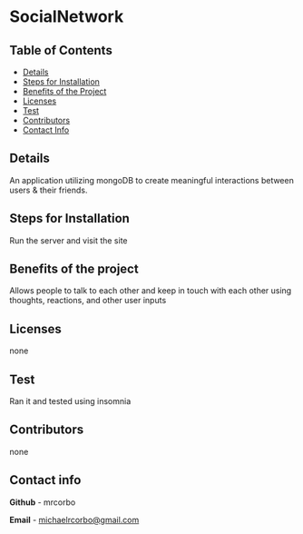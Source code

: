 # SocialNetwork
## Table of Contents
- [Details](#details)
- [Steps for Installation](#steps-for-installation)
- [Benefits of the Project](#benefits-of-the-project)
- [Licenses](#licenses)
- [Test](#test)
- [Contributors](#contributors)
- [Contact Info](#contact-info)

## Details
An application utilizing mongoDB to create meaningful interactions between users & their friends.
## Steps for Installation
Run the server and visit the site
## Benefits of the project
Allows people to talk to each other and keep in touch with each other using thoughts, reactions, and other user inputs
## Licenses
none
## Test
Ran it and tested using insomnia
## Contributors
none
## Contact info
**Github** - mrcorbo

**Email** - michaelrcorbo@gmail.com

